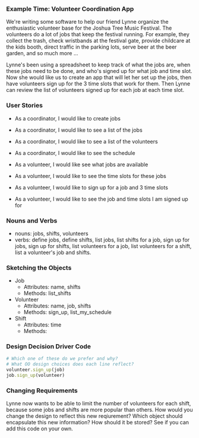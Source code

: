### Example Time: Volunteer Coordination App

We're writing some software to help our friend Lynne organize the enthusiastic volunteer base for the Joshua Tree Music Festival.  The volunteers do a lot of jobs that keep the festival running.  For example, they collect the trash, check wristbands at the festival gate, provide childcare at the kids booth, direct traffic in the parking lots, serve beer at the beer garden, and so much more ...

Lynne's been using a spreadsheet to keep track of what the jobs are, when these jobs need to be done, and who's signed up for what job and time slot.  Now she would like us to create an app that will let her set up the jobs, then have volunteers sign up for the 3 time slots that work for them.  Then Lynne can review the list of volunteers signed up for each job at each time slot.

### User Stories
- As a coordinator, I would like to create jobs
- As a coordinator, I would like to see a list of the jobs
- As a coordinator, I would like to see a list of the volunteers
- As a coordinator, I would like to see the schedule

- As a volunteer, I would like see what jobs are available
- As a volunteer, I would like to see the time slots for these jobs
- As a volunteer, I would like to sign up for a job and 3 time slots
- As a volunteer, I would like to see the job and time slots I
am signed up for

### Nouns and Verbs
- nouns: jobs, shifts, volunteers
- verbs: define jobs, define shifts, list jobs, list shifts for a job, sign up for jobs, sign up for shifts, list volunteers for a job, list volunteers for a shift, list a volunteer's job and shifts.

### Sketching the Objects
- Job
  - Attributes: name, shifts
  - Methods: list_shifts
- Volunteer
  - Attributes: name, job, shifts
  - Methods: sign_up, list_my_schedule
- Shift
  - Attributes: time
  - Methods:

### Design Decision Driver Code
```ruby
# Which one of these do we prefer and why?
# What OO design choices does each line reflect?
volunteer.sign_up(job)
job.sign_up(volunteer)
```

### Changing Requirements

Lynne now wants to be able to limit the number of volunteers for each shift, because some jobs and shifts are more popular than others.  How would you change the design to reflect this new reqiurement?  Which object should encapsulate this new information?  How should it be stored?  See if you can add this code on your own.
